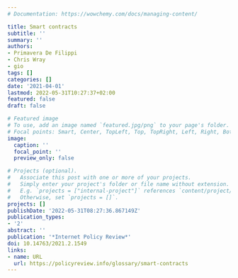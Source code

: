```yaml
---
# Documentation: https://wowchemy.com/docs/managing-content/

title: Smart contracts
subtitle: ''
summary: ''
authors:
- Primavera De Filippi
- Chris Wray
- gio
tags: []
categories: []
date: '2021-04-01'
lastmod: 2022-05-31T10:27:37+02:00
featured: false
draft: false

# Featured image
# To use, add an image named `featured.jpg/png` to your page's folder.
# Focal points: Smart, Center, TopLeft, Top, TopRight, Left, Right, BottomLeft, Bottom, BottomRight.
image:
  caption: ''
  focal_point: ''
  preview_only: false

# Projects (optional).
#   Associate this post with one or more of your projects.
#   Simply enter your project's folder or file name without extension.
#   E.g. `projects = ["internal-project"]` references `content/project/deep-learning/index.md`.
#   Otherwise, set `projects = []`.
projects: []
publishDate: '2022-05-31T08:27:36.867149Z'
publication_types:
- '2'
abstract: ''
publication: '*Internet Policy Review*'
doi: 10.14763/2021.2.1549
links:
- name: URL
  url: https://policyreview.info/glossary/smart-contracts
---
```

